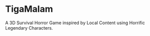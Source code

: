 # TigaMalam
A 3D Survival Horror Game inspired by Local Content using Horrific Legendary Characters.  
